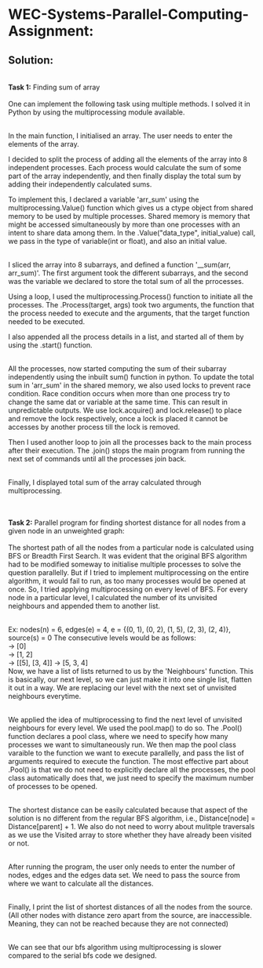 <h1><b>WEC-Systems-Parallel-Computing-Assignment:</b></h1>
<h2><b>Solution:</b></h2>



</br><b>Task 1:</b> Finding sum of array</br></br>
One can implement the following task using multiple methods. I solved it in Python by using the multiprocessing module available.

</br>In the main function, I initialised an array. The user needs to enter the elements of the array.

I decided to split the process of adding all the elements of the array into 8 independent processes. Each process would calculate the sum of some part of the array independently, and then finally display the total sum by adding their independently calculated sums.

To implement this, I declared a variable 'arr_sum' using the multiprocessing.Value() function which gives us a ctype object from shared memory to be used by multiple processes. Shared memory is memory that might be accessed simultaneously by more than one processes with an intent to share data among them. In the .Value("data_type", initial_value) call, we pass in the type of variable(int or float), and also an initial value.

</br>I sliced the array into 8 subarrays, and defined a function '__sum(arr, arr_sum)'. The first argument took the different subarrays, and the second was the variable we declared to store the total sum of all the prrocesses.

Using a loop, I used the multiprocessing.Process() function to initiate all the processes. The .Process(target, args) took two arguments, the function that the process needed to execute and the arguments, that the target function needed to be executed.

I also appended all the process details in a list, and started all of them by using the .start() function.

</br>All the processes, now started computing the sum of their subarray independently using the inbuilt sum() function in python. To update the total sum in 'arr_sum' in the shared memory, we also used locks to prevent race condition. Race condition occurs when more than one process try to change the same dat or variable at the same time. This can result in unpredictable outputs. We use lock.acquire() and lock.release() to place and remove the lock respectively, once a lock is placed it cannot be accesses by another process till the lock is removed.

Then I used another loop to join all the processes back to the main process after their execution. The .join() stops the main program from running the next set of commands until all the processes join back.

</br>Finally, I displayed total sum of the array calculated through multiprocessing.



</br></br><b>Task 2:</b> Parallel program for finding shortest distance for all nodes from a given node in an unweighted graph:</br></br>
The shortest path of all the nodes from a particular node is calculated using BFS or Breadth First Search. It was evident that the original BFS algorithm had to be modified someway to initialise multiple processes to solve the question parallelly. But if I tried to implement multiprocessing on the entire algorithm, it would fail to run, as too many processes would be opened at once. So, I tried applying multiprocessing on every level of BFS. For every node in a particular level, I calculated the number of its unvisited neighbours and appended them to another list.

</br>Ex: nodes(n) = 6, edges(e) = 4, e = {(0, 1), (0, 2), (1, 5), (2, 3), (2, 4)}, source(s) = 0
The consecutive levels would be as follows:
</br>-> [0]
</br>-> [1, 2]
</br>-> [[5], [3, 4]] -> [5, 3, 4]
</br> Now, we have a list of lists returned to us by the 'Neighbours' function. This is basically, our next level, so we can just make it into one single list, flatten it out in a way. We are replacing our level with the next set of unvisited neighbours everytime.

</br>We applied the idea of multiprocessing to find the next level of unvisited neighbours for every level. We used the pool.map() to do so. The .Pool() function declares a pool class, where we need to specify how many processes we want to simultaneously run. We then map the pool class varaible to the function we want to execute parallelly, and pass the list of arguments required to execute the function. The most effective part about .Pool() is that we do not need to explicitly declare all the processes, the pool class automatically does that, we just need to specify the maximum number of processes to be opened.

</br>The shortest distance can be easily calculated because that aspect of the solution is no different from the regular BFS algorithm, i.e., Distance[node] = Distance[parent] + 1. We also do not need to worry about mulitple traversals as we use the Visited array to store whether they have already been visited or not.

</br>After running the program, the user only needs to enter the number of nodes, edges and the edges data set. We need to pass the source from where we want to calculate all the distances.

</br>Finally, I print the list of shortest distances of all the nodes from the source. (All other nodes with distance zero apart from the source, are inaccessible. Meaning, they can not be reached because they are not connected)

</br>We can see that our bfs algorithm using multiprocessing is slower compared to the serial bfs code we designed.